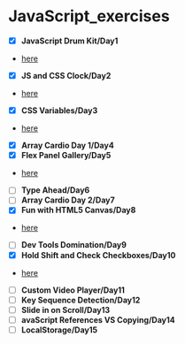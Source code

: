 # JavaScript_exercises
- [x] **JavaScript Drum Kit/Day1**
- [here](https://cat26.github.io/JavaScript_exercises/Day1/drum.html)
- [x] **JS and CSS Clock/Day2**
- [here](https://cat26.github.io/JavaScript_exercises/Day2/clock.html)
- [x] **CSS Variables/Day3**
- [here](https://cat26.github.io/JavaScript_exercises/Day3/variables.html)
- [x] **Array Cardio Day 1/Day4**
- [x] **Flex Panel Gallery/Day5**
- [here](https://cat26.github.io/JavaScript_exercises/Day5/flex_panels.html)
- [ ] **Type Ahead/Day6**
- [ ] **Array Cardio Day 2/Day7**
- [x] **Fun with HTML5 Canvas/Day8**
- [here](https://cat26.github.io/JavaScript_exercises/Day8/canvas.html)
- [ ] **Dev Tools Domination/Day9**
- [x] **Hold Shift and Check Checkboxes/Day10**
- [here](https://cat26.github.io/JavaScript_exercises/Day10/shift.html)
- [ ] **Custom Video Player/Day11**
- [ ] **Key Sequence Detection/Day12**
- [ ] **Slide in on Scroll/Day13**
- [ ] **avaScript References VS Copying/Day14**
- [ ] **LocalStorage/Day15**
